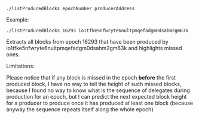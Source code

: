 `./listProducedBlocks epochNumber producerAddress`

Example:

`./listProducedBlocks 16293 io1tfke5nfwryte6nultpmqefadgm0dsahm2gm63k`

Extracts all blocks from epoch 16293 that have been produced by io1tfke5nfwryte6nultpmqefadgm0dsahm2gm63k and highlights missed ones.

Limitations:

Please notice that if any block is missed in the epoch **before** the first produced block, I have no way to tell the height of such missed blocks, because I found no way to know what is the sequence of delegates during production for an epoch, but I can predict the next expected block height for a producer to produce once it has produced at least one block (because anyway the sequence repeats itself along the whole epoch) 
